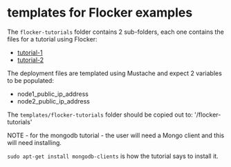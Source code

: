 # templates for Flocker examples

The `flocker-tutorials` folder contains 2 sub-folders, each one contains the files for a tutorial using Flocker:

 * [tutorial-1](http://build.clusterhq.com/results/docs/newdoc-tryflocker-FLOC-1920/build-7423/using/tutorial/tryflocker.html#step-3-deploying-an-app-on-the-first-host)
 * [tutorial-2](http://build.clusterhq.com/results/docs/newdoc-tryflocker-FLOC-1920/build-7423/using/tutorial/index.html)

The deployment files are templated using Mustache and expect 2 variables to be populated:

 * node1_public_ip_address
 * node2_public_ip_address

The `templates/flocker-tutorials` folder should be copied out to: '/flocker-tutorials'

NOTE - for the mongodb tutorial - the user will need a Mongo client and this will need installing.

`sudo apt-get install mongodb-clients` is how the tutorial says to install it.
